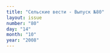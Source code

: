 ```yaml
---
title: "Сельские вести - Выпуск №80"
layout: issue
number: "80"
day: "14"
month: "10"
year: "2008"
---
```

